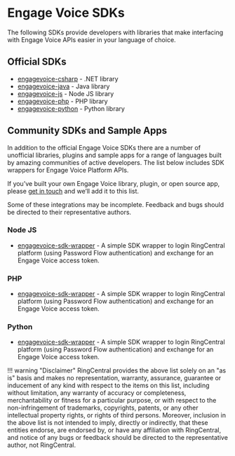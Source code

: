 # Engage Voice SDKs

The following SDKs provide developers with libraries that make interfacing with Engage Voice APIs easier in your language of choice.

## Official SDKs

* [engagevoice-csharp](https://github.com/ringcentral/engagevoice.net) - .NET library
* [engagevoice-java](https://github.com/ringcentral/engagevoice-java) - Java library
* [engagevoice-js](https://github.com/ringcentral/engagevoice-js) - Node JS library
* [engagevoice-php](https://github.com/ringcentral/engagevoice-php) - PHP library
* [engagevoice-python](https://github.com/ringcentral/engagevoice-python) - Python library

## Community SDKs and Sample Apps

In addition to the official Engage Voice SDKs there are a number of unofficial libraries, plugins and sample apps for a range of languages built by amazing communities of active developers. The list below includes SDK wrappers for Engage Voice Platform APIs.

If you’ve built your own Engage Voice library, plugin, or open source app, please [get in touch](mailto:devsupport@ringcentral.com) and we’ll add it to this list.

Some of these integrations may be incomplete. Feedback and bugs should be directed to their representative authors.

### Node JS

* [engagevoice-sdk-wrapper](https://github.com/pacovu/engagevoice-sdk-wrapper-node) - A simple SDK wrapper to login RingCentral platform (using Password Flow authentication) and exchange for an Engage Voice access token.

### PHP

* [engagevoice-sdk-wrapper](https://github.com/pacovu/engagevoice-sdk-wrapper-php) - A simple SDK wrapper to login RingCentral platform (using Password Flow authentication) and exchange for an Engage Voice access token.

### Python

* [engagevoice-sdk-wrapper](https://github.com/pacovu/engagevoice-sdk-wrapper-python) - A simple SDK wrapper to login RingCentral platform (using Password Flow authentication) and exchange for an Engage Voice access token.


!!! warning "Disclaimer"
    RingCentral provides the above list solely on an "as is" basis and makes no representation, warranty, assurance, guarantee or inducement of any kind with respect to the items on this list, including without limitation, any warranty of accuracy or completeness, merchantability or fitness for a particular purpose, or with respect to the non-infringement of trademarks, copyrights, patents, or any other intellectual property rights, or rights of third persons. Moreover, inclusion in the above list is not intended to imply, directly or indirectly, that these entities endorse, are endorsed by, or have any affiliation with RingCentral, and notice of any bugs or feedback should be directed to the representative author, not RingCentral.
